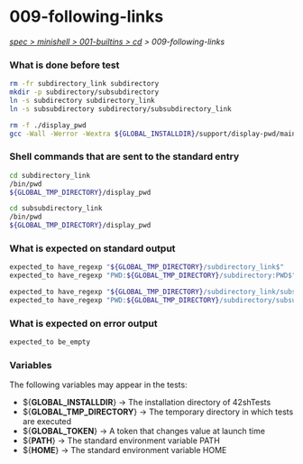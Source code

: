 # 009-following-links

*[spec > minishell > 001-builtins > cd](..) > 009-following-links*

### What is done before test

```bash
rm -fr subdirectory_link subdirectory
mkdir -p subdirectory/subsubdirectory
ln -s subdirectory subdirectory_link
ln -s subsubdirectory subdirectory/subsubdirectory_link

rm -f ./display_pwd
gcc -Wall -Werror -Wextra ${GLOBAL_INSTALLDIR}/support/display-pwd/main.c -o ./display_pwd

```

### Shell commands that are sent to the standard entry

```bash
cd subdirectory_link
/bin/pwd
${GLOBAL_TMP_DIRECTORY}/display_pwd

cd subsubdirectory_link
/bin/pwd
${GLOBAL_TMP_DIRECTORY}/display_pwd

```

### What is expected on standard output

```bash
expected_to have_regexp "${GLOBAL_TMP_DIRECTORY}/subdirectory_link$"
expected_to have_regexp "PWD:${GLOBAL_TMP_DIRECTORY}/subdirectory:PWD$"

expected_to have_regexp "${GLOBAL_TMP_DIRECTORY}/subdirectory_link/subsubdirectory_link$"
expected_to have_regexp "PWD:${GLOBAL_TMP_DIRECTORY}/subdirectory/subsubdirectory:PWD$"

```

### What is expected on error output

```bash
expected_to be_empty
```

### Variables

The following variables may appear in the tests:

* ${**GLOBAL_INSTALLDIR**} -> The installation directory of 42shTests
* ${**GLOBAL_TMP_DIRECTORY**} -> The temporary directory in which tests are executed
* ${**GLOBAL_TOKEN**} -> A token that changes value at launch time
* ${**PATH**} -> The standard environment variable PATH
* ${**HOME**} -> The standard environment variable HOME
